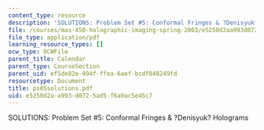 ```yaml
---
content_type: resource
description: 'SOLUTIONS: Problem Set #5: Conformal Fringes & ?Denisyuk? Holograms'
file: /courses/mas-450-holographic-imaging-spring-2003/e5250d2aa993d0725ad5f6a9ac5e45c7_ps05solutions.pdf
file_type: application/pdf
learning_resource_types: []
ocw_type: OCWFile
parent_title: Calendar
parent_type: CourseSection
parent_uid: ef5de82e-994f-ffea-6aef-bcdf048249fd
resourcetype: Document
title: ps05solutions.pdf
uid: e5250d2a-a993-d072-5ad5-f6a9ac5e45c7
---
```

SOLUTIONS: Problem Set #5: Conformal Fringes & ?Denisyuk? Holograms

